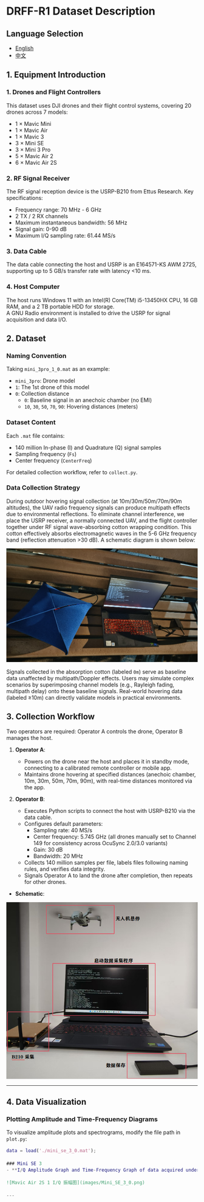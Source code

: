 # DRFF-R1 Dataset Description

## Language Selection
- [English](README.en.md)
- [中文](README.md)

## 1. Equipment Introduction

### 1. Drones and Flight Controllers  
This dataset uses DJI drones and their flight control systems, covering 20 drones across 7 models:  
- 1 × Mavic Mini  
- 1 × Mavic Air  
- 1 × Mavic 3  
- 3 × Mini SE  
- 3 × Mini 3 Pro  
- 5 × Mavic Air 2  
- 6 × Mavic Air 2S  

### 2. RF Signal Receiver  
The RF signal reception device is the USRP-B210 from Ettus Research. Key specifications:  
- Frequency range: 70 MHz - 6 GHz  
- 2 TX / 2 RX channels  
- Maximum instantaneous bandwidth: 56 MHz  
- Signal gain: 0-90 dB  
- Maximum I/Q sampling rate: 61.44 MS/s  

### 3. Data Cable  
The data cable connecting the host and USRP is an E164571-KS AWM 2725, supporting up to 5 GB/s transfer rate with latency <10 ms.  

### 4. Host Computer  
The host runs Windows 11 with an Intel(R) Core(TM) i5-13450HX CPU, 16 GB RAM, and a 2 TB portable HDD for storage.  
A GNU Radio environment is installed to drive the USRP for signal acquisition and data I/O.  

## 2. Dataset  

### Naming Convention  
Taking `mini_3pro_1_0.mat` as an example:  
- `mini_3pro`: Drone model  
- `1`: The 1st drone of this model  
- `0`: Collection distance  
  - `0`: Baseline signal in an anechoic chamber (no EMI)  
  - `10`, `30`, `50`, `70`, `90`: Hovering distances (meters)  

### Dataset Content  
Each `.mat` file contains:  
- 140 million In-phase (I) and Quadrature (Q) signal samples  
- Sampling frequency (`Fs`)  
- Center frequency (`CenterFreq`)  

For detailed collection workflow, refer to `collect.py`.  

### Data Collection Strategy  
During outdoor hovering signal collection (at 10m/30m/50m/70m/90m altitudes), the UAV radio frequency signals can produce multipath effects due to environmental reflections. To eliminate channel interference, we place the USRP receiver, a normally connected UAV, and the flight controller together under RF signal wave-absorbing cotton wrapping condition. This cotton effectively absorbs electromagnetic waves in the 5-6 GHz frequency band (reflection attenuation >30 dB). A schematic diagram is shown below: 

![absorb](images/absorb.jpg)  

Signals collected in the absorption cotton (labeled `0m`) serve as baseline data unaffected by multipath/Doppler effects. Users may simulate complex scenarios by superimposing channel models (e.g., Rayleigh fading, multipath delay) onto these baseline signals. Real-world hovering data (labeled ≥10m) can directly validate models in practical environments.  

## 3. Collection Workflow  

Two operators are required: Operator A controls the drone, Operator B manages the host.  

1. **Operator A**:  
   - Powers on the drone near the host and places it in standby mode, connecting to a calibrated remote controller or mobile app.  
   - Maintains drone hovering at specified distances (anechoic chamber, 10m, 30m, 50m, 70m, 90m), with real-time distances monitored via the app.  

2. **Operator B**:  
   - Executes Python scripts to connect the host with USRP-B210 via the data cable.  
   - Configures default parameters:  
     - Sampling rate: 40 MS/s  
     - Center frequency: 5.745 GHz (all drones manually set to Channel 149 for consistency across OcuSync 2.0/3.0 variants)  
     - Gain: 30 dB  
     - Bandwidth: 20 MHz  
   - Collects 140 million samples per file, labels files following naming rules, and verifies data integrity.  
   - Signals Operator A to land the drone after completion, then repeats for other drones.  

- **Schematic**:  

![Collection Schematic](images/collect.png)  

---  

## 4. Data Visualization  

### Plotting Amplitude and Time-Frequency Diagrams  
To visualize amplitude plots and spectrograms, modify the file path in `plot.py`:  
```matlab  
data = load('./mini_se_3_0.mat');  

### Mini SE 3 
- **I/Q Amplitude Graph and Time-Frequency Graph of data acquired under RF signal wave-absorbing cotton wrapping**

![Mavic Air 2S 1 I/Q 振幅图](images/Mini_SE_3_0.png) 

---
